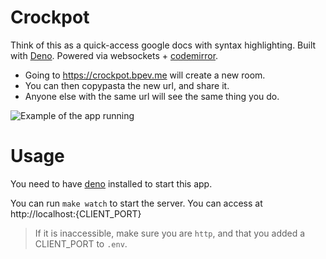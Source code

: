 # Crockpot

Think of this as a quick-access google docs with syntax highlighting. Built with
[Deno](https://deno.land). Powered via websockets +
[codemirror](https://github.com/codemirror/codemirror).

- Going to https://crockpot.bpev.me will create a new room.
- You can then copypasta the new url, and share it.
- Anyone else with the same url will see the same thing you do.

![Example of the app running](https://bpev.me/images/ad29754b.png)

# Usage

You need to have [deno](https://deno.land) installed to start this app.

You can run `make watch` to start the server. You can access at
http://localhost:{CLIENT_PORT}

> If it is inaccessible, make sure you are `http`, and that you added a
> CLIENT_PORT to `.env`.
